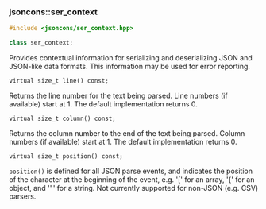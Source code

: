### jsoncons::ser_context

```c++
#include <jsoncons/ser_context.hpp>

class ser_context;
```

Provides contextual information for serializing and deserializing JSON and JSON-like data formats. 
This information may be used for error reporting.

    virtual size_t line() const;
Returns the line number for the text being parsed.
Line numbers (if available) start at 1. The default implementation returns 0.

    virtual size_t column() const; 
Returns the column number to the end of the text being parsed.
Column numbers (if available) start at 1. The default implementation returns 0.

    virtual size_t position() const; 
`position()` is defined for all JSON parse events, and indicates the position 
of the character at the beginning of the event, e.g. '[' for an array, '{' for 
an object, and '"' for a string. Not currently supported for non-JSON (e.g. CSV) parsers.   


